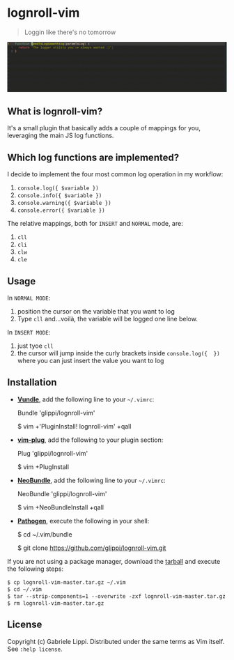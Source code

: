 # lognroll-vim
 > Loggin like there's no tomorrow

 ![jslog-vim.gif](https://github.com/glippi/jslog-vim/blob/master/jslog-vim.gif)

## What is lognroll-vim?
It's a small plugin that basically adds a couple of mappings for you, leveraging the main JS log functions.

## Which log functions are implemented?
I decide to implement the four most common log operation in my workflow:

  1. `console.log({ $variable })`
  2. `console.info({ $variable })`
  3. `console.warning({ $variable })`
  4. `console.error({ $variable })`

The relative mappings, both for `INSERT` and `NORMAL` mode, are:

  1. `cll`
  2. `cli`
  3. `clw`
  4. `cle`

## Usage
In `NORMAL MODE`:
1. position the cursor on the variable that you want to log
2. Type `cll` and...voilà, the variable will be logged one line below.


In `INSERT MODE`:
1. just tyoe `cll`
2. the cursor will jump inside the curly brackets inside `console.log({  })` where you can just insert the value you want to log

## Installation
* [**Vundle**](https://github.com/gmarik/vundle), add the following line to your `~/.vimrc`:

    Bundle 'glippi/lognroll-vim'

    $ vim +'PluginInstall! lognroll-vim' +qall

* [**vim-plug**](https://github.com/junegunn/vim-plug), add the following to your plugin section:

    Plug 'glippi/lognroll-vim'

    $ vim +PlugInstall

* [**NeoBundle**](https://github.com/Shougo/neobundle.vim), add the following line to your `~/.vimrc`:

    NeoBundle 'glippi/lognroll-vim'

    $ vim +NeoBundleInstall +qall

* [**Pathogen**](https://github.com/tpope/vim-pathogen), execute the following in your shell:

    $ cd ~/.vim/bundle

    $ git clone https://github.com/glippi/lognroll-vim.git

If you are not using a package manager, download the [tarball](https://github.com/glippi/lognroll-vim/archive/master.tar.gz) and execute the following steps:

    $ cp lognroll-vim-master.tar.gz ~/.vim
    $ cd ~/.vim
    $ tar --strip-components=1 --overwrite -zxf lognroll-vim-master.tar.gz
    $ rm lognroll-vim-master.tar.gz


## License
Copyright (c) Gabriele Lippi. Distributed under the same terms as Vim itself. See `:help license`.
